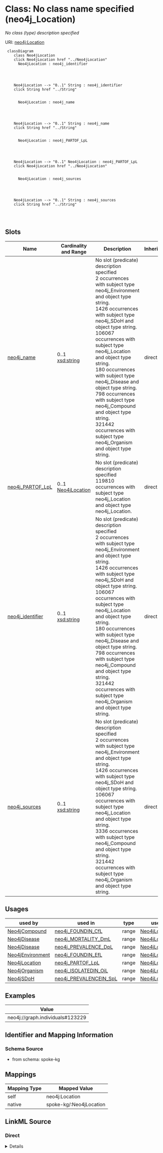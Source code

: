 

# Class: No class name specified (neo4j_Location)


_No class (type) description specified_





URI: [neo4j:Location](neo4j://graph.schema#Location)






```mermaid
 classDiagram
    class Neo4jLocation
    click Neo4jLocation href "../Neo4jLocation"
      Neo4jLocation : neo4j_identifier
        
          
    
    
    Neo4jLocation --> "0..1" String : neo4j_identifier
    click String href "../String"

        
      Neo4jLocation : neo4j_name
        
          
    
    
    Neo4jLocation --> "0..1" String : neo4j_name
    click String href "../String"

        
      Neo4jLocation : neo4j_PARTOF_LpL
        
          
    
    
    Neo4jLocation --> "0..1" Neo4jLocation : neo4j_PARTOF_LpL
    click Neo4jLocation href "../Neo4jLocation"

        
      Neo4jLocation : neo4j_sources
        
          
    
    
    Neo4jLocation --> "0..1" String : neo4j_sources
    click String href "../String"

        
      
```




<!-- no inheritance hierarchy -->


## Slots

| Name | Cardinality and Range | Description | Inheritance |
| ---  | --- | --- | --- |
| [neo4j_name](../slots/neo4j_name.md) | 0..1 <br/> [xsd:string](xsd:string) | No slot (predicate) description specified <br/> 2 occurrences with subject type neo4j_Environment and object type string.<br/>1426 occurrences with subject type neo4j_SDoH and object type string.<br/>106067 occurrences with subject type neo4j_Location and object type string.<br/>180 occurrences with subject type neo4j_Disease and object type string.<br/>798 occurrences with subject type neo4j_Compound and object type string.<br/>321442 occurrences with subject type neo4j_Organism and object type string. | direct |
| [neo4j_PARTOF_LpL](../slots/neo4j_PARTOF_LpL.md) | 0..1 <br/> [Neo4jLocation](../classes/Neo4jLocation.md) | No slot (predicate) description specified <br/> 119810 occurrences with subject type neo4j_Location and object type neo4j_Location. | direct |
| [neo4j_identifier](../slots/neo4j_identifier.md) | 0..1 <br/> [xsd:string](xsd:string) | No slot (predicate) description specified <br/> 2 occurrences with subject type neo4j_Environment and object type string.<br/>1426 occurrences with subject type neo4j_SDoH and object type string.<br/>106067 occurrences with subject type neo4j_Location and object type string.<br/>180 occurrences with subject type neo4j_Disease and object type string.<br/>798 occurrences with subject type neo4j_Compound and object type string.<br/>321442 occurrences with subject type neo4j_Organism and object type string. | direct |
| [neo4j_sources](../slots/neo4j_sources.md) | 0..1 <br/> [xsd:string](xsd:string) | No slot (predicate) description specified <br/> 2 occurrences with subject type neo4j_Environment and object type string.<br/>1426 occurrences with subject type neo4j_SDoH and object type string.<br/>106067 occurrences with subject type neo4j_Location and object type string.<br/>3336 occurrences with subject type neo4j_Compound and object type string.<br/>321442 occurrences with subject type neo4j_Organism and object type string. | direct |





## Usages

| used by | used in | type | used |
| ---  | --- | --- | --- |
| [Neo4jCompound](../classes/Neo4jCompound.md) | [neo4j_FOUNDIN_CfL](../slots/neo4j_FOUNDIN_CfL.md) | range | [Neo4jLocation](../classes/Neo4jLocation.md) |
| [Neo4jDisease](../classes/Neo4jDisease.md) | [neo4j_MORTALITY_DmL](../slots/neo4j_MORTALITY_DmL.md) | range | [Neo4jLocation](../classes/Neo4jLocation.md) |
| [Neo4jDisease](../classes/Neo4jDisease.md) | [neo4j_PREVALENCE_DpL](../slots/neo4j_PREVALENCE_DpL.md) | range | [Neo4jLocation](../classes/Neo4jLocation.md) |
| [Neo4jEnvironment](../classes/Neo4jEnvironment.md) | [neo4j_FOUNDIN_EfL](../slots/neo4j_FOUNDIN_EfL.md) | range | [Neo4jLocation](../classes/Neo4jLocation.md) |
| [Neo4jLocation](../classes/Neo4jLocation.md) | [neo4j_PARTOF_LpL](../slots/neo4j_PARTOF_LpL.md) | range | [Neo4jLocation](../classes/Neo4jLocation.md) |
| [Neo4jOrganism](../classes/Neo4jOrganism.md) | [neo4j_ISOLATEDIN_OiL](../slots/neo4j_ISOLATEDIN_OiL.md) | range | [Neo4jLocation](../classes/Neo4jLocation.md) |
| [Neo4jSDoH](../classes/Neo4jSDoH.md) | [neo4j_PREVALENCEIN_SpL](../slots/neo4j_PREVALENCEIN_SpL.md) | range | [Neo4jLocation](../classes/Neo4jLocation.md) |







## Examples

| Value |
| --- |
| neo4j://graph.individuals#123229 |


## Identifier and Mapping Information







### Schema Source


* from schema: spoke-kg




## Mappings

| Mapping Type | Mapped Value |
| ---  | ---  |
| self | neo4j:Location |
| native | spoke-kg/:Neo4jLocation |







## LinkML Source

<!-- TODO: investigate https://stackoverflow.com/questions/37606292/how-to-create-tabbed-code-blocks-in-mkdocs-or-sphinx -->

### Direct

<details>
```yaml
name: neo4j_Location
conforms_to: No schema conformance document specified
description: No class (type) description specified
title: No class name specified
notes:
- Class with 106067 occurrences.
examples:
- value: neo4j://graph.individuals#123229
from_schema: spoke-kg
rank: 1000
slots:
- neo4j_name
- neo4j_PARTOF_LpL
- neo4j_identifier
- neo4j_sources
class_uri: neo4j:Location

```
</details>

### Induced

<details>
```yaml
name: neo4j_Location
conforms_to: No schema conformance document specified
description: No class (type) description specified
title: No class name specified
notes:
- Class with 106067 occurrences.
examples:
- value: neo4j://graph.individuals#123229
from_schema: spoke-kg
rank: 1000
attributes:
  neo4j_name:
    name: neo4j_name
    description: No slot (predicate) description specified
    comments:
    - 2 occurrences with subject type neo4j_Environment and object type string.
    - 1426 occurrences with subject type neo4j_SDoH and object type string.
    - 106067 occurrences with subject type neo4j_Location and object type string.
    - 180 occurrences with subject type neo4j_Disease and object type string.
    - 798 occurrences with subject type neo4j_Compound and object type string.
    - 321442 occurrences with subject type neo4j_Organism and object type string.
    examples:
    - description: neo4j_Environment → string
      object:
        example_object: respirable suspended particulate matter
        example_predicate: neo4j:name
        example_subject: neo4j://graph.individuals#105029
    - description: neo4j_SDoH → string
      object:
        example_object: Social scientist (occupation)
        example_predicate: neo4j:name
        example_subject: neo4j://graph.individuals#119274
    - description: neo4j_Location → string
      object:
        example_object: Outside city limits
        example_predicate: neo4j:name
        example_subject: neo4j://graph.individuals#123229
    - description: neo4j_Disease → string
      object:
        example_object: giant cell glioblastoma
        example_predicate: neo4j:name
        example_subject: neo4j://graph.individuals#142359
    - description: neo4j_Compound → string
      object:
        example_object: Tetracycline
        example_predicate: neo4j:name
        example_subject: neo4j://graph.individuals#1961711
    - description: neo4j_Organism → string
      object:
        example_object: Acetobacter tropicalis strain DmPark25_167
        example_predicate: neo4j:name
        example_subject: neo4j://graph.individuals#105042
    from_schema: spoke-kg
    rank: 1000
    slot_uri: neo4j:name
    alias: neo4j_name
    owner: neo4j_Location
    domain_of:
    - neo4j_Compound
    - neo4j_Disease
    - neo4j_Environment
    - neo4j_Location
    - neo4j_Organism
    - neo4j_SDoH
    range: string
  neo4j_PARTOF_LpL:
    name: neo4j_PARTOF_LpL
    description: No slot (predicate) description specified
    comments:
    - 119810 occurrences with subject type neo4j_Location and object type neo4j_Location.
    examples:
    - description: neo4j_Location → neo4j_Location
      object:
        example_object: neo4j://graph.individuals#80740
        example_predicate: neo4j:PARTOF_LpL
        example_subject: neo4j://graph.individuals#84571
    from_schema: spoke-kg
    rank: 1000
    slot_uri: neo4j:PARTOF_LpL
    alias: neo4j_PARTOF_LpL
    owner: neo4j_Location
    domain_of:
    - neo4j_Location
    range: neo4j_Location
  neo4j_identifier:
    name: neo4j_identifier
    description: No slot (predicate) description specified
    comments:
    - 2 occurrences with subject type neo4j_Environment and object type string.
    - 1426 occurrences with subject type neo4j_SDoH and object type string.
    - 106067 occurrences with subject type neo4j_Location and object type string.
    - 180 occurrences with subject type neo4j_Disease and object type string.
    - 798 occurrences with subject type neo4j_Compound and object type string.
    - 321442 occurrences with subject type neo4j_Organism and object type string.
    examples:
    - description: neo4j_Environment → string
      object:
        example_object: ENVO_01000405
        example_predicate: neo4j:identifier
        example_subject: neo4j://graph.individuals#105029
    - description: neo4j_SDoH → string
      object:
        example_object: '158928002'
        example_predicate: neo4j:identifier
        example_subject: neo4j://graph.individuals#119274
    - description: neo4j_Location → string
      object:
        example_object: 049999985379
        example_predicate: neo4j:identifier
        example_subject: neo4j://graph.individuals#123229
    - description: neo4j_Disease → string
      object:
        example_object: DOID:3074
        example_predicate: neo4j:identifier
        example_subject: neo4j://graph.individuals#142359
    - description: neo4j_Compound → string
      object:
        example_object: inchikey:NWXMGUDVXFXRIG-WESIUVDSSA-N
        example_predicate: neo4j:identifier
        example_subject: neo4j://graph.individuals#1961711
    - description: neo4j_Organism → string
      object:
        example_object: '104102.36'
        example_predicate: neo4j:identifier
        example_subject: neo4j://graph.individuals#105042
    from_schema: spoke-kg
    rank: 1000
    slot_uri: neo4j:identifier
    alias: neo4j_identifier
    owner: neo4j_Location
    domain_of:
    - neo4j_Compound
    - neo4j_Disease
    - neo4j_Environment
    - neo4j_Location
    - neo4j_Organism
    - neo4j_SDoH
    range: string
  neo4j_sources:
    name: neo4j_sources
    description: No slot (predicate) description specified
    comments:
    - 2 occurrences with subject type neo4j_Environment and object type string.
    - 1426 occurrences with subject type neo4j_SDoH and object type string.
    - 106067 occurrences with subject type neo4j_Location and object type string.
    - 3336 occurrences with subject type neo4j_Compound and object type string.
    - 321442 occurrences with subject type neo4j_Organism and object type string.
    examples:
    - description: neo4j_Environment → string
      object:
        example_object: Environment Ontology
        example_predicate: neo4j:sources
        example_subject: neo4j://graph.individuals#105029
    - description: neo4j_SDoH → string
      object:
        example_object: SNOMED CT
        example_predicate: neo4j:sources
        example_subject: neo4j://graph.individuals#119274
    - description: neo4j_Location → string
      object:
        example_object: UnitedStatesZipcode_database
        example_predicate: neo4j:sources
        example_subject: neo4j://graph.individuals#123229
    - description: neo4j_Compound → string
      object:
        example_object: BioCyc
        example_predicate: neo4j:sources
        example_subject: neo4j://graph.individuals#1961711
    - description: neo4j_Organism → string
      object:
        example_object: BV-BRC
        example_predicate: neo4j:sources
        example_subject: neo4j://graph.individuals#105042
    from_schema: spoke-kg
    rank: 1000
    slot_uri: neo4j:sources
    alias: neo4j_sources
    owner: neo4j_Location
    domain_of:
    - neo4j_Compound
    - neo4j_Environment
    - neo4j_Location
    - neo4j_Organism
    - neo4j_SDoH
    range: string
class_uri: neo4j:Location

```
</details>